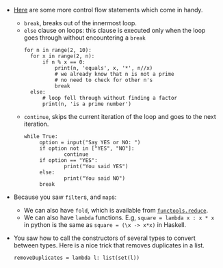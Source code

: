 * [Here](https://docs.python.org/3/tutorial/controlflow.html#break-and-continue-statements-and-else-clauses-on-loops) are some more control flow statements which come in handy.
  * `break`, breaks out of the innermost loop.
  * `else` clause on loops: this clause is executed only when the loop goes through without encountering a `break`
    ```
    for n in range(2, 10):
      for x in range(2, n):
          if n % x == 0:
              print(n, 'equals', x, '*', n//x)
              # we already know that n is not a prime
              # no need to check for other n's
              break
      else:
          # loop fell through without finding a factor
          print(n, 'is a prime number')
    ```
  * `continue`, skips the current iteration of the loop and goes to the next iteration.
      ```
      while True:
           option = input("Say YES or NO: ")
           if option not in ["YES", "NO"]:
                   continue
           if option == "YES":
                   print("You said YES")
           else:
                   print("You said NO")
           break
      ```

* Because you saw `filter`s, and `map`s:
  * We can also have `fold`, which is available from [`functools.reduce`](https://docs.python.org/3.6/library/functools.html).
  * We can also have `lambda` functions. E.g, `square = lambda x : x * x` in python is the same as `square = (\x -> x*x)` in Haskell.

* You saw how to call the constructors of several types to convert between types. Here is a nice trick that removes duplicates in a list.
  ```
  removeDuplicates = lambda l: list(set(l))
  ```
